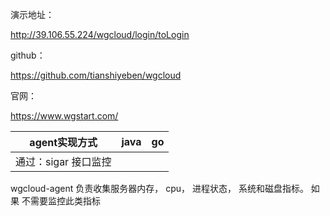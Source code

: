 演示地址：

http://39.106.55.224/wgcloud/login/toLogin

github：

https://github.com/tianshiyeben/wgcloud

官网：

https://www.wgstart.com/

| agent实现方式        | java | go   |
| -------------------- | ---- | ---- |
| 通过：sigar 接口监控 |      |      |

wgcloud-agent 负责收集服务器内存， cpu， 进程状态， 系统和磁盘指标。 如果
不需要监控此类指标  